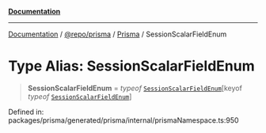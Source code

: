 [**Documentation**](../../../../../README.md)

***

[Documentation](../../../../../README.md) / [@repo/prisma](../../../README.md) / [Prisma](../README.md) / SessionScalarFieldEnum

# Type Alias: SessionScalarFieldEnum

> **SessionScalarFieldEnum** = *typeof* [`SessionScalarFieldEnum`](../variables/SessionScalarFieldEnum.md)\[keyof *typeof* [`SessionScalarFieldEnum`](../variables/SessionScalarFieldEnum.md)\]

Defined in: packages/prisma/generated/prisma/internal/prismaNamespace.ts:950
